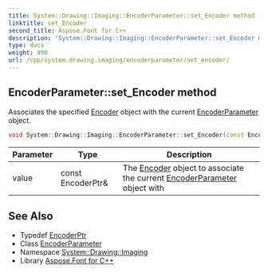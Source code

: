 ```yaml
---
title: System::Drawing::Imaging::EncoderParameter::set_Encoder method
linktitle: set_Encoder
second_title: Aspose.Font for C++
description: 'System::Drawing::Imaging::EncoderParameter::set_Encoder method. Associates the specified Encoder object with the current EncoderParameter object in C++.'
type: docs
weight: 400
url: /cpp/system.drawing.imaging/encoderparameter/set_encoder/
---
```

## EncoderParameter::set_Encoder method


Associates the specified [Encoder](../../encoder/) object with the current [EncoderParameter](../) object.

```cpp
void System::Drawing::Imaging::EncoderParameter::set_Encoder(const EncoderPtr &value)
```


| Parameter | Type | Description |
| --- | --- | --- |
| value | const EncoderPtr\& | The [Encoder](../../encoder/) object to associate the current [EncoderParameter](../) object with |

## See Also

* Typedef [EncoderPtr](../../encoderptr/)
* Class [EncoderParameter](../)
* Namespace [System::Drawing::Imaging](../../)
* Library [Aspose.Font for C++](../../../)

